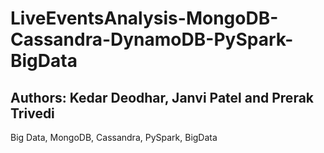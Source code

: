 # LiveEventsAnalysis-MongoDB-Cassandra-DynamoDB-PySpark-BigData
 ## Authors: Kedar Deodhar, Janvi Patel and Prerak Trivedi
 Big Data, MongoDB, Cassandra, PySpark, BigData


